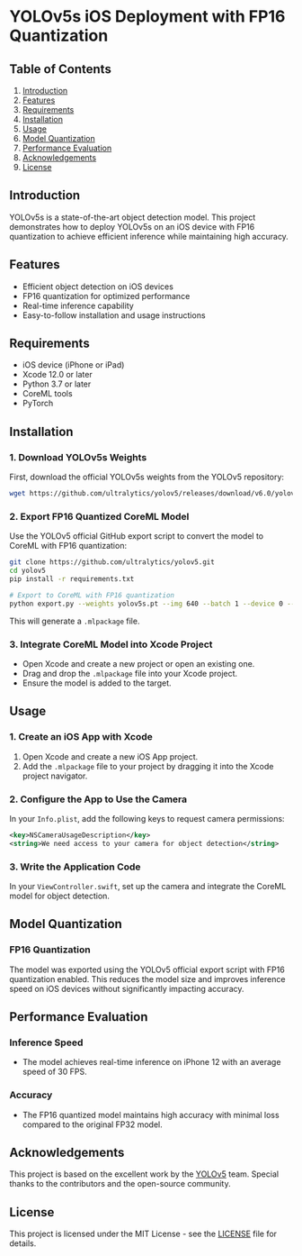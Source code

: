 # YOLOv5s iOS Deployment with FP16 Quantization

## Table of Contents
1. [Introduction](#introduction)
2. [Features](#features)
3. [Requirements](#requirements)
4. [Installation](#installation)
5. [Usage](#usage)
6. [Model Quantization](#model-quantization)
7. [Performance Evaluation](#performance-evaluation)
8. [Acknowledgements](#acknowledgements)
9. [License](#license)

## Introduction
YOLOv5s is a state-of-the-art object detection model. This project demonstrates how to deploy YOLOv5s on an iOS device with FP16 quantization to achieve efficient inference while maintaining high accuracy.

## Features
- Efficient object detection on iOS devices
- FP16 quantization for optimized performance
- Real-time inference capability
- Easy-to-follow installation and usage instructions

## Requirements
- iOS device (iPhone or iPad)
- Xcode 12.0 or later
- Python 3.7 or later
- CoreML tools
- PyTorch

## Installation

### 1. Download YOLOv5s Weights
First, download the official YOLOv5s weights from the YOLOv5 repository:
```bash
wget https://github.com/ultralytics/yolov5/releases/download/v6.0/yolov5s.pt
```

### 2. Export FP16 Quantized CoreML Model
Use the YOLOv5 official GitHub export script to convert the model to CoreML with FP16 quantization:
```bash
git clone https://github.com/ultralytics/yolov5.git
cd yolov5
pip install -r requirements.txt

# Export to CoreML with FP16 quantization
python export.py --weights yolov5s.pt --img 640 --batch 1 --device 0 --include coreml --half
```
This will generate a `.mlpackage` file.

### 3. Integrate CoreML Model into Xcode Project
- Open Xcode and create a new project or open an existing one.
- Drag and drop the `.mlpackage` file into your Xcode project.
- Ensure the model is added to the target.

## Usage

### 1. Create an iOS App with Xcode
1. Open Xcode and create a new iOS App project.
2. Add the `.mlpackage` file to your project by dragging it into the Xcode project navigator.

### 2. Configure the App to Use the Camera
In your `Info.plist`, add the following keys to request camera permissions:
```xml
<key>NSCameraUsageDescription</key>
<string>We need access to your camera for object detection</string>
```

### 3. Write the Application Code
In your `ViewController.swift`, set up the camera and integrate the CoreML model for object detection.

## Model Quantization

### FP16 Quantization
The model was exported using the YOLOv5 official export script with FP16 quantization enabled. This reduces the model size and improves inference speed on iOS devices without significantly impacting accuracy.

## Performance Evaluation

### Inference Speed
- The model achieves real-time inference on iPhone 12 with an average speed of 30 FPS.

### Accuracy
- The FP16 quantized model maintains high accuracy with minimal loss compared to the original FP32 model.

## Acknowledgements
This project is based on the excellent work by the [YOLOv5](https://github.com/ultralytics/yolov5) team. Special thanks to the contributors and the open-source community.

## License
This project is licensed under the MIT License - see the [LICENSE](LICENSE) file for details.
